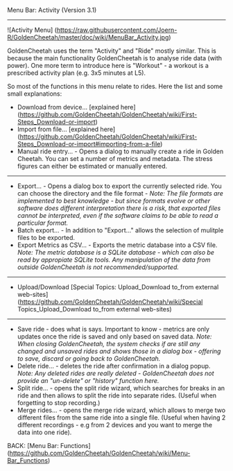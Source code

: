 Menu Bar: Activity (Version 3.1)
***

![Activity Menu] (https://raw.githubusercontent.com/Joern-R/GoldenCheetah/master/doc/wiki/MenuBar_Activity.jpg)

GoldenCheetah uses the term "Activity" and "Ride" mostly similar. This is because the main functionality GoldenCheetah is to analyse ride data (with power). One more term to introduce here is "Workout" - a workout is a prescribed activity plan (e.g. 3x5 minutes at L5).

So most of the functions in this menu relate to rides. Here the list and some small explanations:

* Download from device... [explained here] (https://github.com/GoldenCheetah/GoldenCheetah/wiki/First-Steps_Download-or-import)
* Import from file... [explained here] (https://github.com/GoldenCheetah/GoldenCheetah/wiki/First-Steps_Download-or-import#importing-from-a-file)
* Manual ride entry... - Opens a dialog to manually create a ride in Golden Cheetah. You can set a number of metrics and metadata. The stress figures can either be estimated or manually entered.

***

* Export... - Opens a dialog box to export the currently selected ride. You can choose the directory and the file format - _Note: The file formats are implemented to best knowledge - but since formats evolve or other software does different interpretation there is a risk, that exported files cannot be interpreted, even if the software claims to be able to read a particular format._
* Batch export... - In addition to "Export..." allows the selection of mulitple files to be exported.
* Export Metrics as CSV... - Exports the metric database into a CSV file. _Note: The metric database is a SQLite database - which can also be read by appropiate SQLite tools. Any manipulation of the data from outside GoldenCheetah is not recommended/supported._

***

* Upload/Download [Special Topics: Upload_Download to_from external web-sites] (https://github.com/GoldenCheetah/GoldenCheetah/wiki/Special Topics_Upload_Download to_from external web-sites)

***

* Save ride - does what is says. Important to know - metrics are only updates once the ride is saved and only based on saved data. _Note: When closing GoldenCheetah, the system checks if are still any changed and unsaved rides and shows those in a dialog box - offering to save, discard or going back to GoldenCheetah._
* Delete ride... - deletes the ride after confirmation in a dialog popup. _Note: Any deleted rides are really deleted - GoldenCheetah does not provide an "un-delete" or "history" function here._
* Split ride... - opens the split ride wizard, which searches for breaks in an ride and then allows to split the ride into separate rides. (Useful when forgetting to stop recording.)
* Merge rides... - opens the merge ride wizard, which allows to merge two different files from the same ride into a single file. (Useful when having 2 different recordings - e.g from 2 devices and you want to merge the data into one ride).

BACK: [Menu Bar: Functions] (https://github.com/GoldenCheetah/GoldenCheetah/wiki/Menu-Bar_Functions)
